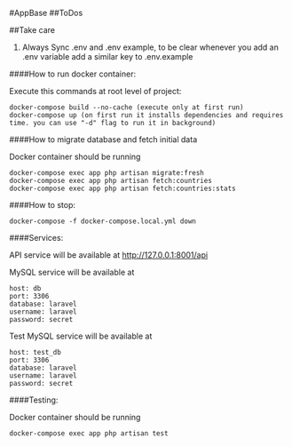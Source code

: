 #AppBase
##ToDos


##Take care

1. Always Sync .env and .env example, to be clear whenever you add an .env variable add a similar key to .env.example


####How to run docker container:

Execute this commands at root level of project:

    docker-compose build --no-cache (execute only at first run)
    docker-compose up (on first run it installs dependencies and requires time. you can use "-d" flag to run it in background)

####How to migrate database and fetch initial data

Docker container should be running

    docker-compose exec app php artisan migrate:fresh
    docker-compose exec app php artisan fetch:countries
    docker-compose exec app php artisan fetch:countries:stats

####How to stop:

    docker-compose -f docker-compose.local.yml down

####Services:

API service will be available at http://127.0.0.1:8001/api

MySQL service will be available at

    host: db
    port: 3306
    database: laravel
    username: laravel
    password: secret

Test MySQL service will be available at

    host: test_db
    port: 3306
    database: laravel
    username: laravel
    password: secret

####Testing:

Docker container should be running

    docker-compose exec app php artisan test
